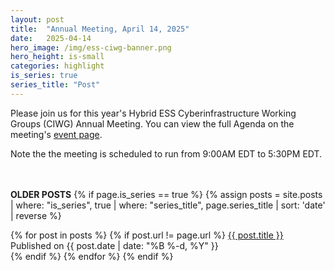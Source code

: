 ```yaml
---
layout: post
title:  "Annual Meeting, April 14, 2025"
date:   2025-04-14
hero_image: /img/ess-ciwg-banner.png
hero_height: is-small
categories: highlight
is_series: true
series_title: "Post"
---
```


Please join us for this year's Hybrid ESS Cyberinfrastructure Working Groups (CIWG) Annual Meeting. You can view the full Agenda on the meeting's [event page](/events/working_group_meeting_2025).

Note the the meeting is scheduled to run from 9:00AM EDT to 5:30PM EDT.

<br><br> **OLDER POSTS**
{% if page.is_series == true %}
{% assign posts = site.posts | where: "is_series", true | where: "series_title", page.series_title | sort: 'date' | reverse %}

{% for post in posts %}
        {% if post.url != page.url %}
 		<a href="{{ post.url | prepend: site.baseurl }}">{{ post.title }}</a> Published on <time datetime="{{ post.date | date_to_xmlschema }}">{{ post.date | date: "%B %-d, %Y" }}</time><br>
        {% endif %}
{% endfor %}
{% endif %}